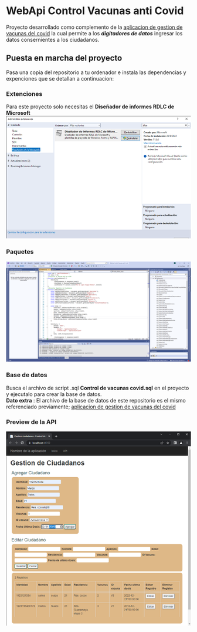 # WebApi Control Vacunas anti Covid
Proyecto desarrollado como complemento de la [aplicacion de gestion de vacunas del covid](https://github.com/sentry504/Control-Vacunas-anti-Covid) la cual permite a los ***digitadores de datos*** ingresar los datos consernientes a los ciudadanos.
## Puesta en marcha del proyecto
Pasa una copia del repositorio a tu ordenador e instala las dependencias y expenciones que se detallan a continuacion:
### Extenciones
Para este proyecto solo necesitas el **Diseñador de informes RDLC de Microsoft**
![extenciones](Extenciones.png)
### Paquetes
![paquetes](paquetes.png)
### Base de datos
Busca el archivo de script .sql **Control de vacunas covid.sql** en el proyecto y ejecutalo para crear la base de datos.  
__Dato extra__ : El archivo de la base de datos de este repositorio es el mismo referenciado previamente; [aplicacion de gestion de vacunas del covid](https://github.com/sentry504/Control-Vacunas-anti-Covid)
### Preview de la API
![sistema1](Sistema1.png)

